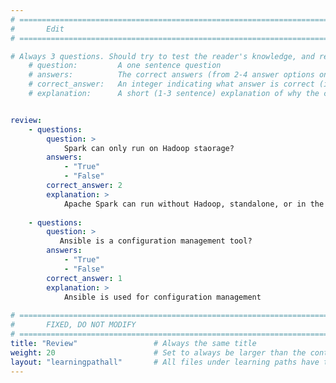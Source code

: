 ```yaml
---
# ================================================================================
#       Edit
# ================================================================================

# Always 3 questions. Should try to test the reader's knowledge, and reinforce the key points you want them to remember.
    # question:         A one sentence question
    # answers:          The correct answers (from 2-4 answer options only). Should be surrounded by quotes.
    # correct_answer:   An integer indicating what answer is correct (index starts from 0)
    # explanation:      A short (1-3 sentence) explanation of why the correct answer is correct. Can add aditional context if desired


review:
    - questions:
        question: >
            Spark can only run on Hadoop staorage?
        answers:
            - "True"
            - "False"
        correct_answer: 2                     
        explanation: >
            Apache Spark can run without Hadoop, standalone, or in the cloud.
            
    - questions:
        question: >
           Ansible is a configuration management tool?
        answers:
            - "True"
            - "False"
        correct_answer: 1                  
        explanation: >
            Ansible is used for configuration management
               
# ================================================================================
#       FIXED, DO NOT MODIFY
# ================================================================================
title: "Review"                 # Always the same title
weight: 20                      # Set to always be larger than the content in this path
layout: "learningpathall"       # All files under learning paths have this same wrapper
---
```




